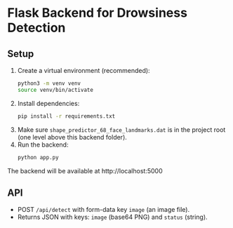 # Flask Backend for Drowsiness Detection

## Setup

1. Create a virtual environment (recommended):
   ```zsh
   python3 -m venv venv
   source venv/bin/activate
   ```
2. Install dependencies:
   ```zsh
   pip install -r requirements.txt
   ```
3. Make sure `shape_predictor_68_face_landmarks.dat` is in the project root (one level above this backend folder).
4. Run the backend:
   ```zsh
   python app.py
   ```

The backend will be available at http://localhost:5000

## API
- POST `/api/detect` with form-data key `image` (an image file).
- Returns JSON with keys: `image` (base64 PNG) and `status` (string).
